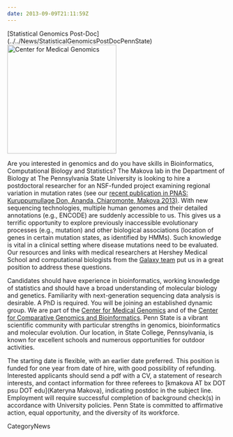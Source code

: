 ```yaml
---
date: 2013-09-09T21:11:59Z
---
```

<div class='newsItemHeader'>[Statistical Genomics Post-Doc](../../News/StatisticalGenomicsPostDocPennState)</div>

<div class='right'><a href='http://www.huck.psu.edu/center/medical-genomics/'><img src='/Images/Logos/HuckLogo.png' alt='Center for Medical Genomics' width="250" /></a></div>

Are you interested in genomics and do you have skills in Bioinformatics, Computational Biology and Statistics? The Makova lab in the Department of Biology at The Pennsylvania State University is looking to hire a postdoctoral researcher for an NSF-funded project examining regional variation in mutation rates (see our [recent publication in PNAS: Kuruppumullage Don, Ananda, Chiaromonte, Makova 2013)](http://www.pnas.org//content/early/2013/08/16/1221792110.abstract). With new sequencing technologies, multiple human genomes and their detailed annotations (e.g., ENCODE) are suddenly accessible to us. This gives us a terrific opportunity to explore previously inaccessible evolutionary processes (e.g., mutation) and other biological associations (location of genes in certain mutation states, as identified by HMMs). Such knowledge is vital in a clinical setting where disease mutations need to be evaluated. Our resources and links with medical researchers at Hershey Medical School and computational biologists from the [Galaxy team](http://galaxyproject.org/) put us in a great position to address these questions. 

Candidates should have experience in bioinformatics, working knowledge of statistics and should have a broad understanding of molecular biology and genetics. Familiarity with next-generation sequencing data analysis is desirable. A PhD is required. 
You will be joining an established dynamic group. We are part of the [Center for Medical Genomics](http://www.huck.psu.edu/center/medical-genomics) and of the [Center for Comparative Genomics and Bioinformatics](http://www.bx.psu.edu/). Penn State is a vibrant scientific community with particular strengths in genomics, bioinformatics and molecular evolution. Our location, in State College, Pennsylvania, is known for excellent schools and numerous opportunities for outdoor activities. 

The starting date is flexible, with an earlier date preferred. This position is funded for one year from date of hire, with good possibility of refunding. Interested applicants should send a pdf with a CV, a statement of research interests, and contact information for three referees to [kmakova AT bx DOT psu DOT edu](Kateryna Makova), indicating postdoc in the subject line. Employment will require successful completion of background check(s) in accordance with University policies. Penn State is committed to affirmative action, equal opportunity, and the diversity of its workforce.


CategoryNews
